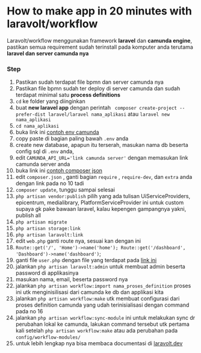 # How to make app in 20 minutes with laravolt/workflow

Laravolt/workflow menggunakan framework **laravel** dan **camunda engine**, pastikan semua requirement sudah terinstall pada komputer anda terutama **laravel dan server camunda nya**

### Step

 1. Pastikan sudah terdapat file bpmn dan server camunda nya
 2. Pastikan file bpmn sudah ter deploy di server camunda dan sudah terdapat minimal satu **process definitions**
 3. `cd` ke folder yang diinginkan
 4. buat **new laravel app** dengan perintah `
composer create-project --prefer-dist laravel/laravel nama_aplikasi`
 atau `laravel new nama_aplikasi`
 3. `cd nama_aplikasi`
 4. buka link ini [contoh env camunda](https://github.com/damarteplok/env_example/blob/master/.env_example) 
 5. copy paste di bagian paling bawah `.env` anda
 6. create new database, apapun itu terserah, masukan nama db beserta config sql di `.env` anda,
 7. edit `CAMUNDA_API_URL='link camunda server'` dengan memasukan link camunda server anda
 8. buka link ini [contoh composer json](https://github.com/damarteplok/env_example/blob/master/composer_file)
 9. edit `composer.json` , ganti bagian `require` , `require-dev`, dan `extra` anda dengan link pada no 10 tadi
 10.  `composer update`, tunggu sampai selesai
 11. `php artisan vendor:publish` pilih yang ada tulisan UiServiceProviders, epicentrum, medialibrary, PlatformServiceProvider ini untuk custom supaya gk pake bawaan laravel, kalau kepengen gampangnya yakni, publish all
 12. `php artisan migrate`
 13. `php artisan storage:link`
 14. `php artisan laravolt:link`
 15. edit `web.php` ganti route nya, sesuai kan dengan ini
 16. `Route::get('/', 'Home')->name('home');
Route::get('/dashboard', 'Dashboard')->name('dashboard')`;
 17. ganti file `user.php` dengan file yang terdapat pada [link ini](https://github.com/damarteplok/env_example/blob/master/user.php)
 18. jalankan `php artisan laravolt:admin` untuk membuat admin beserta password di applikasinya
 19. masukan nama, email, beserta password nya
 20. jalankan `php artisan workflow:import nama_proses_definition` proses ini utk menginisilisasi dari camunda ke db dan applikasi kita
 21. jalankan `php artisan workflow:make` utk membuat configurasi dari proses definition camunda yang udah terinisialisasi dengan command pada no 16
 22. jalankan `php artisan workflow:sync-module` ini untuk melakukan sync dr perubahan lokal ke camunda, lakukan command tersebut utk pertama kali setelah `php artisan workflow:make` atau ada perubahan pada `config/workflow-modules/`
 23. untuk lebih lengkap nya bisa membaca documentasi di [laravolt.dev](https://laravolt.dev/)
    
